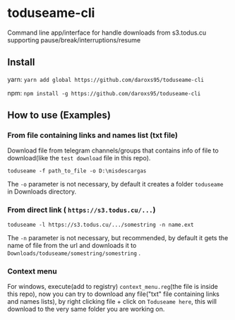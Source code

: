 # toduseame-cli

Command line app/interface for handle downloads from s3.todus.cu supporting pause/break/interruptions/resume

## Install

yarn:	`yarn add global https://github.com/daroxs95/toduseame-cli`

npm:	`npm install -g https://github.com/daroxs95/toduseame-cli`

## How to use (Examples)
### From file containing links and names list (txt file)
Download file from telegram channels/groups that contains info of file to download(like the `test download` file in this repo).
```
toduseame -f path_to_file -o D:\misdescargas
```
The `-o` parameter is not necessary, by default it creates a folder `toduseame` in Downloads directory.

### From direct link ( `https://s3.todus.cu/...`)
```
toduseame -l https://s3.todus.cu/.../somestring -n name.ext
```

The `-n` parameter is not necessary, but recommended, by default it gets the name of file from the url and downloads it to `Downloads/toduseame/somestring/somestring` .

### Context menu
For windows, execute(add to registry) `context_menu.reg`(the file is inside this repo), now you can try to download any file("txt" file containing links and names lists), by right clicking file + click on `Toduseame here`, this will download to the very same folder you are working on.